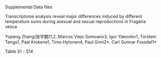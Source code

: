 Supplemental Data files

Transcriptome analysis reveal major differences induced by different temperature sums during asexual and sexual reproductions in Fragaria vesca

Yupeng Zhang(张宇鹏)1,2, Marcos Viejo Somoano3,  Igor Yakovlev1, Torstein Tengs1, Paal Krokene1, Timo Hytonen4, Paul Grini2*, Carl Gunnar Fossdal1*

Table S1 - S14
